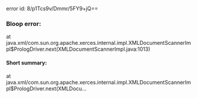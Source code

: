 error id: 8/p1Tcs9v/Dmmr/5FY9+jQ==
### Bloop error:

at java.xml/com.sun.org.apache.xerces.internal.impl.XMLDocumentScannerImpl$PrologDriver.next(XMLDocumentScannerImpl.java:1013)
#### Short summary: 

at java.xml/com.sun.org.apache.xerces.internal.impl.XMLDocumentScannerImpl$PrologDriver.next(XMLDocu...